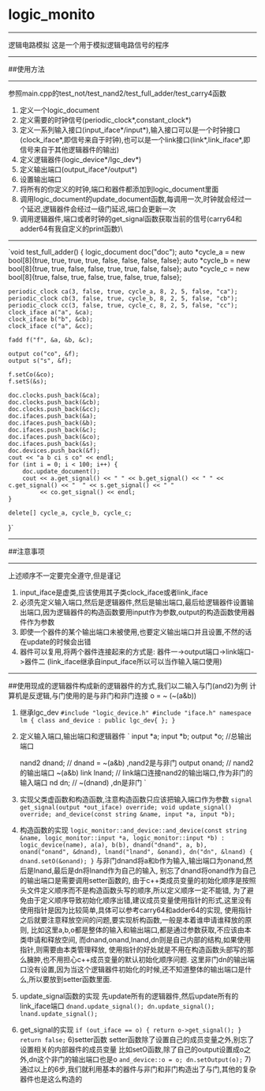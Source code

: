 # logic_monito
***
逻辑电路模拟
这是一个用于模拟逻辑电路信号的程序
***
##使用方法
***
参照main.cpp的test\_not/test\_nand2/test\_full\_adder/test\_carry4函数
1. 定义一个logic\_document
2. 定义需要的时钟信号\(periodic\_clock\*,constant\_clock\*\)
3. 定义一系列输入接口\(input\_iface\*/input\*\),输入接口可以是一个时钟接口\(clock\_iface\*,即信号来自于时钟\),也可以是一个link接口\(link\*,link\_iface\*,即信号来自于其他逻辑器件的输出\)
4. 定义逻辑器件\(logic\_device\*/lgc\_dev\*\)
5. 定义输出端口\(output\_iface\*/output\*\)
6. 设置输出端口
7. 将所有的你定义的时钟,端口和器件都添加到logic\_document里面
8. 调用logic\_document的update\_document函数,每调用一次,时钟就会经过一个延迟,逻辑器件会经过一级门延迟,端口会更新一次
9. 调用逻辑器件,端口或者时钟的get\_signal函数获取当前的信号\(carry64和adder64有我自定义的print函数\)\
***
`void test_full_adder() {
	logic_document doc("doc");
	auto *cycle_a = new bool[8]{true, true, true, true, false, false, false, false};
	auto *cycle_b = new bool[8]{true, true, false, false, true, true, false, false};
	auto *cycle_c = new bool[8]{true, false, true, false, true, false, true, false};

	periodic_clock ca(3, false, true, cycle_a, 8, 2, 5, false, "ca");
	periodic_clock cb(3, false, true, cycle_b, 8, 2, 5, false, "cb");
	periodic_clock cc(3, false, true, cycle_c, 8, 2, 5, false, "cc");
	clock_iface a("a", &ca);
	clock_iface b("b", &cb);
	clock_iface c("a", &cc);

	fadd f("f", &a, &b, &c);

	output co("co", &f);
	output s("s", &f);

	f.setCo(&co);
	f.setS(&s);

	doc.clocks.push_back(&ca);
	doc.clocks.push_back(&cb);
	doc.clocks.push_back(&cc);
	doc.ifaces.push_back(&a);
	doc.ifaces.push_back(&b);
	doc.ifaces.push_back(&c);
	doc.ifaces.push_back(&co);
	doc.ifaces.push_back(&s);
	doc.devices.push_back(&f);
	cout << "a b ci s co" << endl;
	for (int i = 0; i < 100; i++) {
		doc.update_document();
		cout << a.get_signal() << " " << b.get_signal() << " " << c.get_signal() << "  " << s.get_signal() << " "
			 << co.get_signal() << endl;
	}

	delete[] cycle_a, cycle_b, cycle_c;
}`
***
##注意事项
***
上述顺序不一定要完全遵守,但是谨记
1. input\_iface是虚类,应该使用其子类clock\_iface或者link\_iface
2. 必须先定义输入端口,然后是逻辑器件,然后是输出端口,最后给逻辑器件设置输出端口,因为逻辑器件的构造函数要用input作为参数,output的构造函数使用器件作为参数
3. 即使一个器件的某个输出端口未被使用,也要定义输出端口并且设置,不然的话在update的时候会出错
4. 器件可以复用,将两个器件连接起来的方式是: 器件一\->output端口\->link端口\->器件二 (link\_iface继承自input\_iface所以可以当作输入端口使用)
***
##使用现成的逻辑器件构成新的逻辑器件的方式,我们以二输入与门(and2)为例
计算机是反逻辑,与门使用的是与非门和非门连接 o = ~ \(~\(a&b\)\)
1. 继承lgc\_dev
`
#include "logic_device.h"
#include "iface.h"
namespace lm {
    class and_device : public lgc_dev{
    };
}
`
2. 定义输入端口,输出端口和逻辑器件 
`
	input *a;
	input *b;
	output *o; //总输出端口
    
	nand2 dnand; // dnand = ~(a&b) ,nand2是与非门
	output onand; // nand2的输出端口 ~(a&b)
	link lnand; // link端口连接nand2的输出端口,作为非门的输入端口
	nd dn; // ~(dnand) ,dn是非门
`
3. 实现父类虚函数和构造函数,注意构造函数只应该把输入端口作为参数
`
    signal get_signal(output *out_iface) override;
    void update_signal() override;
    and_device(const string &name, input *a, input *b);
`
4. 构造函数的实现
`
    logic_monitor::and_device::and_device(const string &name, logic_monitor::input *a, logic_monitor::input *b)
    		: logic_device(name), a(a), b(b), dnand("dnand", a, b), onand("onand", &dnand), lnand("lnand", &onand),
    		  dn("dn", &lnand)
    {
	    dnand.setO(&onand);
    }
`
    与非门dnand将a和b作为输入,输出端口为onand,然后是lnand,最后是dn将lnand作为自己的输入,
    别忘了dnand将onand作为自己的输出端口是需要调用setter函数的,
    由于c++类成员变量的初始化顺序是按照头文件定义顺序而不是构造函数头写的顺序,所以定义顺序一定不能错,
    为了避免由于定义顺序导致初始化顺序出错,建议成员变量使用指针的形式,这里没有使用指针是因为比较简单,具体可以参考carry64和adder64的实现,
    使用指针之后就要注意释放空间的问题,要实现析构函数,一般是本着谁申请谁释放的原则,
    比如这里a,b,o都是整体的输入和输出端口,都是通过参数获取,不应该由本类申请和释放空间,
    而dnand,onand,lnand,dn则是自己内部的结构,如果使用指针,则需要由本类管理释放,
    使用指针的好处就是不用在构造函数头部写的那么臃肿,也不用担心c++成员变量的默认初始化顺序问题.
    这里非门dn的输出端口没有设置,因为当这个逻辑器件初始化的时候,还不知道整体的输出端口是什么,所以要放到setter函数里面.
5. update\_signal函数的实现
    先update所有的逻辑器件,然后update所有的link_iface端口
	`
    dnand.update_signal();
	dn.update_signal();
	lnand.update_signal();
	`
6. get\_signal的实现
`
	if (out_iface == o) {
		return o->get_signal();
	}
	return false;
`
6)setter函数
    setter函数除了设置自己的成员变量之外,别忘了设置相关的内部器件的成员变量
    比如setO函数,除了自己的output设置成o之外,dn这个非门的输出端口也是o
`
    and_device::o = o;
	dn.setOutput(o);
`
7)通过以上的6步,我们就利用基本的器件与非门和非门构造出了与门,其他的复杂器件也是这么构造的
